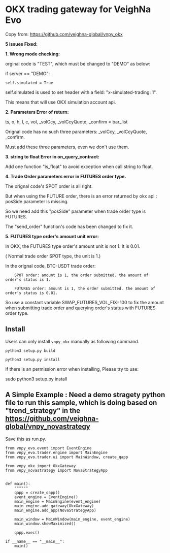 # OKX trading gateway for VeighNa Evo

Copy from: https://github.com/veighna-global/vnpy_okx

**5 issues Fixed:**

**1. Wrong mode checking:**
   
   orginal code is "TEST", which must be changed to "DEMO" as below:

if server == "DEMO":

    self.simulated = True


self.simulated is used to set header with a field: "x-simulated-trading: 1".

This means that will use OKX simulation account api.


**2. Parameters Error of return:**

   ts, o, h, l, c, vol, _volCcy, _volCcyQuote, _confirm = bar_list

   Orignal code has no such three parameters: _volCcy, _volCcyQuote, _confirm.
   
   Must add these three parameters, even we don't use them.


**3. string to float Error in on_query_contract:**
   
   Add one function "is_float" to avoid exception when call string to float.


**4. Trade Order parameters error in FUTURES order type.**
   
   The orignal code's SPOT order is all right.
   
   But when using the FUTURE order, there is an error returned by okx api : posSide parameter is missing.
   
   So we need add this "posSide" parameter when trade order type is FUTURES.
   
   The "send_order" function's code has been changed to fix it.


**5. FUTURES type order's amount unit error:**
   
   In OKX, the FUTURES type order's amount unit is not 1. It is 0.01.
   
   ( Normal trade order SPOT type, the unit is 1.)
   
   In the orignal code, BTC-USDT trade order:
   
        SPOT order: amount is 1, the order submitted. the amount of order's status is 1.
        
        FUTURES order: amount is 1, the order submitted. the amount of order's status is 0.01.

   So use a constant variable SWAP_FUTURES_VOL_FIX=100 to fix the amount when submitting trade order and querying order's status with FUTURES order type.



## Install

Users can only install ``vnpy_okx`` manually as following command.

```
python3 setup.py build
```
```
python3 setup.py install
```

If there is an permission error when installing, Please try to use:

sudo python3 setup.py install


## A Simple Example : Need a demo stragety python file to run this sample, which is doing based on "trend_strategy" in the https://github.com/veighna-global/vnpy_novastrategy

Save this as run.py.

```
from vnpy_evo.event import EventEngine
from vnpy_evo.trader.engine import MainEngine
from vnpy_evo.trader.ui import MainWindow, create_qapp

from vnpy_okx import OkxGateway
from vnpy_novastrategy import NovaStrategyApp


def main():
    """"""
    qapp = create_qapp()
    event_engine = EventEngine()
    main_engine = MainEngine(event_engine)
    main_engine.add_gateway(OkxGateway)
    main_engine.add_app(NovaStrategyApp)

    main_window = MainWindow(main_engine, event_engine)
    main_window.showMaximized()

    qapp.exec()

if __name__ == "__main__":
    main()
```

